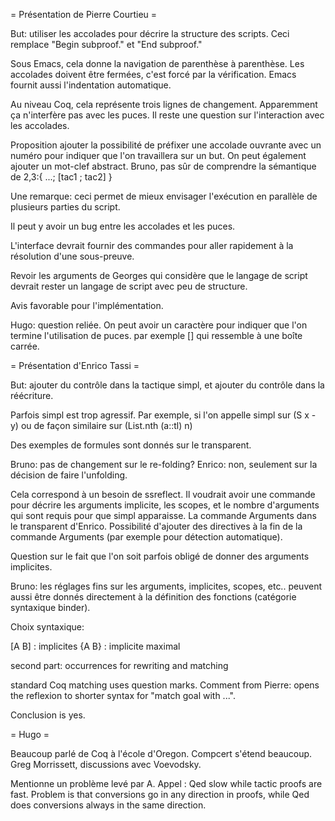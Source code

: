 = Présentation de Pierre Courtieu =

But: utiliser les accolades pour décrire la structure des scripts.  Ceci remplace "Begin subproof." et "End subproof."

Sous Emacs, cela donne la navigation de parenthèse à parenthèse.  Les accolades doivent être fermées, c'est forcé par la vérification.  Emacs fournit aussi l'indentation automatique.

Au niveau Coq, cela représente trois lignes de changement.  Apparemment ça n'interfère pas avec les puces.  Il reste une question sur l'interaction avec les accolades.

Proposition ajouter la possibilité de préfixer une accolade ouvrante avec un numéro pour indiquer que l'on travaillera sur un but.  On peut également ajouter un mot-clef abstract.  Bruno, pas sûr de comprendre la sémantique de 2,3:{ ...; [tac1 ; tac2] }

Une remarque: ceci permet de mieux envisager l'exécution en parallèle de plusieurs parties du script.

Il peut y avoir un bug entre les accolades et les puces.

L'interface devrait fournir des commandes pour aller rapidement à la résolution d'une sous-preuve.

Revoir les arguments de Georges qui considère que le langage de script devrait rester un langage de script avec peu de structure.

Avis favorable pour l'implémentation.  

Hugo: question reliée.  On peut avoir un caractère pour indiquer que l'on termine l'utilisation de puces.  par exemple [] qui ressemble à une boîte carrée.

= Présentation d'Enrico Tassi =

But: ajouter du contrôle dans la tactique simpl, et ajouter du contrôle dans la réécriture.

Parfois simpl est trop agressif.  Par exemple, si l'on appelle simpl sur (S x - y) ou de façon similaire sur (List.nth (a::tl) n)

Des exemples de formules sont donnés sur le transparent.

Bruno: pas de changement sur le re-folding?  Enrico: non, seulement sur la décision de faire l'unfolding.

Cela correspond à un besoin de ssreflect.  Il voudrait avoir une commande pour décrire les arguments implicite, les scopes, et le nombre d'arguments qui sont requis pour que simpl apparaisse.  La commande Arguments dans le transparent d'Enrico.  Possibilité d'ajouter des directives à la fin de la commande Arguments (par exemple pour détection automatique).

Question sur le fait que l'on soit parfois obligé de donner des arguments implicites.

Bruno: les réglages fins sur les arguments, implicites, scopes, etc..  peuvent aussi être donnés directement à la définition des fonctions (catégorie syntaxique binder).

Choix syntaxique:

  [A B]  : implicites
  {A B} : implicite maximal

second part: occurrences for rewriting and matching

standard Coq matching uses question marks.  Comment from Pierre: opens the reflexion to shorter syntax for "match goal with ...".

Conclusion is yes.

= Hugo =

Beaucoup parlé de Coq à l'école d'Oregon.  Compcert s'étend beaucoup.  Greg Morrissett, discussions avec Voevodsky.

Mentionne un problème levé par A. Appel : Qed slow while tactic proofs are fast.   Problem is that conversions go in any direction in proofs, while Qed does conversions always in the same direction.
